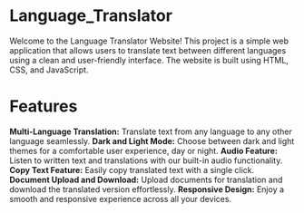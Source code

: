 # Language_Translator
Welcome to the Language Translator Website! This project is a simple web application that allows users to translate text between different languages using a clean and user-friendly interface. The website is built using HTML, CSS, and JavaScript.

# Features 
**Multi-Language Translation:** Translate text from any language to any other language seamlessly.
**Dark and Light Mode:** Choose between dark and light themes for a comfortable user experience, day or night.
**Audio Feature:** Listen to written text and translations with our built-in audio functionality.
**Copy Text Feature:** Easily copy translated text with a single click.
**Document Upload and Download:** Upload documents for translation and download the translated version effortlessly.
**Responsive Design:** Enjoy a smooth and responsive experience across all your devices.

